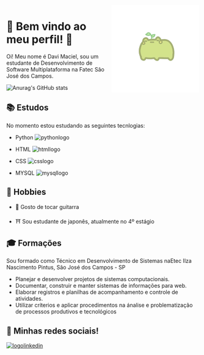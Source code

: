 <img src="sapofofo.png" alt="logosapo" align="right" />

# 🎃 Bem vindo ao meu perfil! 🎃

Oi! Meu nome é Davi Maciel, sou um estudante de Desenvolvimento de Software Multiplataforma na Fatec São José dos Campos.

![Anurag's GitHub stats](https://github-readme-stats.vercel.app/api?username=DfMaciel&show_icons=true&theme=radical)

## 📚 Estudos

No momento estou estudando as seguintes tecnlogias:

* Python <img width=30 height=30 src="https://cdn.jsdelivr.net/gh/devicons/devicon/icons/python/python-original.svg" alt="pythonlogo"/>

* HTML <img width=30 height=30 src="https://cdn.jsdelivr.net/gh/devicons/devicon/icons/html5/html5-original.svg" alt="htmllogo"/>
  
* CSS <img width=30 height=30 src="https://cdn.jsdelivr.net/gh/devicons/devicon/icons/css3/css3-original.svg" alt="csslogo"/>

* MYSQL <img width=40 height=30 src="https://www.mysql.com/common/logos/logo-mysql-170x115.png" alt="mysqllogo"/>

## 🎨 Hobbies

* 🎸 Gosto de tocar guitarra

* ⛩️ Sou estudante de japonês, atualmente no 4º estágio

## 🎓 Formações

Sou formado como Técnico em Desenvolvimento de Sistemas naEtec Ilza Nascimento Pintus, São José dos Campos - SP

* Planejar e desenvolver projetos de sistemas computacionais.
* Documentar, construir e manter sistemas de informações para web.
* Elaborar registros e planilhas de acompanhamento e controle de atividades.
* Utilizar críterios e aplicar procedimentos na ánalise e problematização de processos produtivos e tecnológicos

## 📸 Minhas redes sociais!

<a href="https://www.linkedin.com/in/dfmaciel"> <img src="https://img.shields.io/badge/LinkedIn-0077B5?style=for-the-badge&logo=linkedin&logoColor=white" alt="logolinkedin"/> </a>


<!--
**DfMaciel/dfmaciel** is a ✨ _special_ ✨ repository because its `README.md` (this file) appears on your GitHub profile.

Here are some ideas to get you started:

- 🔭 I’m currently working on ...
- 🌱 I’m currently learning ...
- 👯 I’m looking to collaborate on ...
- 🤔 I’m looking for help with ...
- 💬 Ask me about ...
- 📫 How to reach me: ...
- 😄 Pronouns: ...
- ⚡ Fun fact: ...
-->
